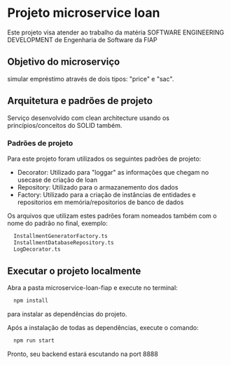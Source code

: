 # Projeto microservice loan

Este projeto visa atender ao trabalho da matéria SOFTWARE ENGINEERING DEVELOPMENT de Engenharia de Software da FIAP

## Objetivo do microserviço
simular empréstimo através de dois tipos: "price" e "sac".

## Arquitetura e padrões de projeto
Serviço desenvolvido com clean architecture usando os princípios/conceitos do SOLID também.

### Padrões de projeto
Para este projeto foram utilizados os seguintes padrões de projeto:
 - Decorator: Utilizado para "loggar" as informações que chegam no usecase de criação de loan 
 - Repository: Utilizado para o armazanemento dos dados
 - Factory: Utilizado para a criação de instâncias de entidades e repositorios em memória/repositorios de banco de dados

Os arquivos que utilizam estes padrões foram nomeados também com o nome do padrão no final, exemplo:
```bash
  InstallmentGeneratorFactory.ts
  InstallmentDatabaseRepository.ts
  LogDecorator.ts
```
## Executar o projeto localmente

Abra a pasta microservice-loan-fiap e execute no terminal: 
```bash
  npm install
```
para instalar as dependências do projeto.

Após a instalação de todas as dependências, execute o comando:
```bash
  npm run start
```
Pronto, seu backend estará escutando na port 8888


